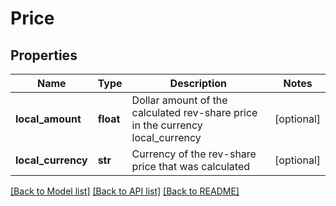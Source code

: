 # Price

## Properties
Name | Type | Description | Notes
------------ | ------------- | ------------- | -------------
**local_amount** | **float** | Dollar amount of the calculated rev-share price in the currency local_currency | [optional] 
**local_currency** | **str** | Currency of the rev-share price that was calculated | [optional] 

[[Back to Model list]](../README.md#documentation-for-models) [[Back to API list]](../README.md#documentation-for-api-endpoints) [[Back to README]](../README.md)


